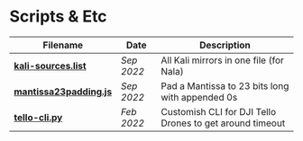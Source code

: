 # Scripts & Etc

| Filename                                         | Date       | Description                                              |
| ------------------------------------------------ | ---------- | -------------------------------------------------------- |
| **[kali-sources.list](kali-sources.list)**       | _Sep 2022_ | All Kali mirrors in one file (for Nala)                  |
| **[mantissa23padding.js](mantissa23padding.js)** | _Sep 2022_ | Pad a Mantissa to 23 bits long with appended 0s          |
| **[tello-cli.py](tello-cli.py)**                 | _Feb 2022_ | Customish CLI for DJI Tello Drones to get around timeout |